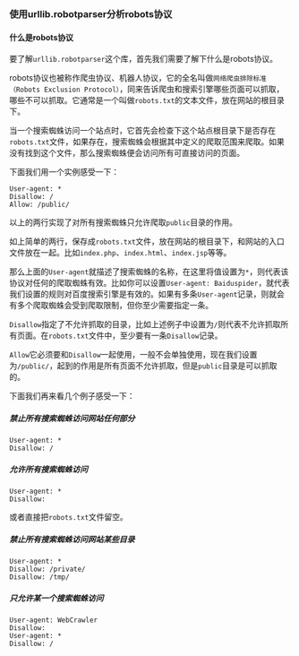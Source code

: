 ### 使用urllib.robotparser分析robots协议

#### 什么是robots协议

要了解`urllib.robotparser`这个库，首先我们需要了解下什么是robots协议。

robots协议也被称作爬虫协议、机器人协议，它的全名叫做`网络爬虫排除标准（Robots Exclusion Protocol）`，同来告诉爬虫和搜索引擎哪些页面可以抓取，哪些不可以抓取。它通常是一个叫做`robots.txt`的文本文件，放在网站的根目录下。

当一个搜索蜘蛛访问一个站点时，它首先会检查下这个站点根目录下是否存在`robots.txt`文件，如果存在，搜索蜘蛛会根据其中定义的爬取范围来爬取。如果没有找到这个文件，那么搜索蜘蛛便会访问所有可直接访问的页面。

下面我们用一个实例感受一下：

```
User-agent: *
Disallow: /
Allow: /public/
```

以上的两行实现了对所有搜索蜘蛛只允许爬取`public`目录的作用。

如上简单的两行，保存成`robots.txt`文件，放在网站的根目录下，和网站的入口文件放在一起。比如`index.php`、`index.html`、`index.jsp`等等。

那么上面的`User-agent`就描述了搜索蜘蛛的名称，在这里将值设置为`*`，则代表该协议对任何的爬取蜘蛛有效。比如你可以设置`User-agent: Baiduspider`，就代表我们设置的规则对百度搜索引擎是有效的。如果有多条`User-agent`记录，则就会有多个爬取蜘蛛会受到爬取限制，但你至少需要指定一条。

`Disallow`指定了不允许抓取的目录，比如上述例子中设置为`/`则代表不允许抓取所有页面。在`robots.txt`文件中，至少要有一条`Disallow`记录。

`Allow`它必须要和`Disallow`一起使用，一般不会单独使用，现在我们设置为`/public/`，起到的作用是所有页面不允许抓取，但是`public`目录是可以抓取的。

下面我们再来看几个例子感受一下：

##### 禁止所有搜索蜘蛛访问网站任何部分

```
User-agent: * 
Disallow: /
```

##### 允许所有搜索蜘蛛访问

```
User-agent: *
Disallow:
```

或者直接把`robots.txt`文件留空。

##### 禁止所有搜索蜘蛛访问网站某些目录

```
User-agent: *
Disallow: /private/
Disallow: /tmp/
```

##### 只允许某一个搜索蜘蛛访问

```
User-agent: WebCrawler
Disallow:
User-agent: *
Disallow: /
```

























